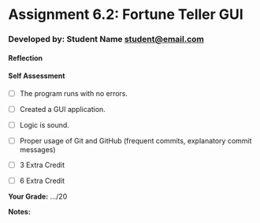 # Assignment 6.2: Fortune Teller GUI
<!-- replace the following line with your info  -->
### Developed by: Student Name <student@email.com>

#### Reflection
<!-- share your thoughts on the assignment, things you learnt and would like to remember when you look back at this assignment -->


#### Self Assessment
-[ ] The program runs with no errors.
-[ ] Created a GUI application.
-[ ] Logic is sound.
-[ ] Proper usage of Git and GitHub (frequent commits, explanatory commit messages)
-[ ] 3 Extra Credit
-[ ] 6 Extra Credit



**Your Grade:** .../20

**Notes:**